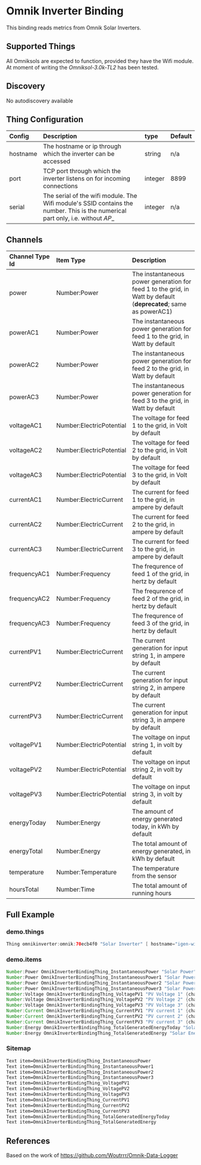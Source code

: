 # Omnik Inverter Binding

This binding reads metrics from Omnik Solar Inverters.

## Supported Things

All Omniksols are expected to function, provided they have the Wifi module. At
moment of writing the _Omniksol-3.0k-TL2_ has been tested.

## Discovery

No autodiscovery available

## Thing Configuration

| Config   | Description                                                                                                                    | type    | Default |
|:---------|:-------------------------------------------------------------------------------------------------------------------------------|:--------|:--------|
| hostname | The hostname or ip through which the inverter can be accessed                                                                  | string  | n/a     |
| port     | TCP port through which the inverter listens on for incoming connections                                                        | integer | 8899    |
| serial   | The serial of the wifi module. The Wifi module's SSID contains the number. This is the numerical part only, i.e. without _AP__ | integer | n/a     |

## Channels

| Channel Type Id | Item Type                | Description                                                                                                      |
|:----------------|:-------------------------|:-----------------------------------------------------------------------------------------------------------------|
| power           | Number:Power             | The instantaneous power generation for feed 1 to the grid, in Watt by default (**deprecated**; same as powerAC1) |
| powerAC1        | Number:Power             | The instantaneous power generation for feed 1 to the grid, in Watt by default                                    |
| powerAC2        | Number:Power             | The instantaneous power generation for feed 2 to the grid, in Watt by default                                    |
| powerAC3        | Number:Power             | The instantaneous power generation for feed 3 to the grid, in Watt by default                                    |
| voltageAC1      | Number:ElectricPotential | The voltage for feed 1 to the grid, in Volt by default                                                           |
| voltageAC2      | Number:ElectricPotential | The voltage for feed 2 to the grid, in Volt by default                                                           |
| voltageAC3      | Number:ElectricPotential | The voltage for feed 3 to the grid, in Volt by default                                                           |
| currentAC1      | Number:ElectricCurrent   | The current for feed 1 to the grid, in ampere by default                                                         |
| currentAC2      | Number:ElectricCurrent   | The current for feed 2 to the grid, in ampere by default                                                         |
| currentAC3      | Number:ElectricCurrent   | The current for feed 3 to the grid, in ampere by default                                                         |
| frequencyAC1    | Number:Frequency         | The frequrence of feed 1 of the grid, in hertz by default                                                        |
| frequencyAC2    | Number:Frequency         | The frequrence of feed 2 of the grid, in hertz by default                                                        |
| frequencyAC3    | Number:Frequency         | The frequrence of feed 3 of the grid, in hertz by default                                                        |
| currentPV1      | Number:ElectricCurrent   | The current generation for input string 1, in ampere by default                                                  |
| currentPV2      | Number:ElectricCurrent   | The current generation for input string 2, in ampere by default                                                  |
| currentPV3      | Number:ElectricCurrent   | The current generation for input string 3, in ampere by default                                                  |
| voltagePV1      | Number:ElectricPotential | The voltage on input string 1, in volt by default                                                                |
| voltagePV2      | Number:ElectricPotential | The voltage on input string 2, in volt by default                                                                |
| voltagePV3      | Number:ElectricPotential | The voltage on input string 3, in volt by default                                                                |
| energyToday     | Number:Energy            | The amount of energy generated today, in kWh by default                                                          |
| energyTotal     | Number:Energy            | The total amount of energy generated, in kWh by default                                                          |
| temperature     | Number:Temperature       | The temperature from the sensor                                                                                  |
| hoursTotal      | Number:Time              | The total amount of running hours                                                                                |

## Full Example

### demo.things

```java
Thing omnikinverter:omnik:70ecb4f0 "Solar Inverter" [ hostname="igen-wifi.lan",serial=604455290]
```

### demo.items

```java
Number:Power OmnikInverterBindingThing_InstantaneousPower "Solar Power" <sun> {channel="omnikinverter:omnik:70ecb4f0:power"}
Number:Power OmnikInverterBindingThing_InstantaneousPower1 "Solar Power 1" <sun> {channel="omnikinverter:omnik:70ecb4f0:powerAC1"}
Number:Power OmnikInverterBindingThing_InstantaneousPower2 "Solar Power 2" <sun> {channel="omnikinverter:omnik:70ecb4f0:powerAC2"}
Number:Power OmnikInverterBindingThing_InstantaneousPower3 "Solar Power 3" <sun> {channel="omnikinverter:omnik:70ecb4f0:powerAC3"}
Number:Voltage OmnikInverterBindingThing_VoltagePV1 "PV Voltage 1" {channel="omnikinverter:omnik:70ecb4f0:voltagePV1"}
Number:Voltage OmnikInverterBindingThing_VoltagePV2 "PV Voltage 2" {channel="omnikinverter:omnik:70ecb4f0:voltagePV2"}
Number:Voltage OmnikInverterBindingThing_VoltagePV3 "PV Voltage 3" {channel="omnikinverter:omnik:70ecb4f0:voltagePV3"}
Number:Current OmnikInverterBindingThing_CurrentPV1 "PV current 1" {channel="omnikinverter:omnik:70ecb4f0:currentPV1"}
Number:Current OmnikInverterBindingThing_CurrentPV2 "PV current 2" {channel="omnikinverter:omnik:70ecb4f0:currentPV2"}
Number:Current OmnikInverterBindingThing_CurrentPV3 "PV current 3" {channel="omnikinverter:omnik:70ecb4f0:currentPV3"}
Number:Energy OmnikInverterBindingThing_TotalGeneratedEnergyToday "Solar Energy Today" <sun> {channel="omnikinverter:omnik:70ecb4f0:energyToday"}
Number:Energy OmnikInverterBindingThing_TotalGeneratedEnergy "Solar Energy Total" {channel="omnikinverter:omnik:70ecb4f0:energyTotal"}
```

### Sitemap

```perl
Text item=OmnikInverterBindingThing_InstantaneousPower
Text item=OmnikInverterBindingThing_InstantaneousPower1
Text item=OmnikInverterBindingThing_InstantaneousPower2
Text item=OmnikInverterBindingThing_InstantaneousPower3
Text item=OmnikInverterBindingThing_VoltagePV1
Text item=OmnikInverterBindingThing_VoltagePV2
Text item=OmnikInverterBindingThing_VoltagePV3
Text item=OmnikInverterBindingThing_CurrentPV1
Text item=OmnikInverterBindingThing_CurrentPV2
Text item=OmnikInverterBindingThing_CurrentPV3
Text item=OmnikInverterBindingThing_TotalGeneratedEnergyToday
Text item=OmnikInverterBindingThing_TotalGeneratedEnergy
```

## References

Based on the work of <https://github.com/Woutrrr/Omnik-Data-Logger>
